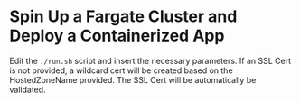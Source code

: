 # Spin Up a Fargate Cluster and Deploy a Containerized App

Edit the `./run.sh` script and insert the necessary parameters. If an
SSL Cert is not provided, a wildcard cert will be created based on the
HostedZoneName provided. The SSL Cert will be automatically be validated.
